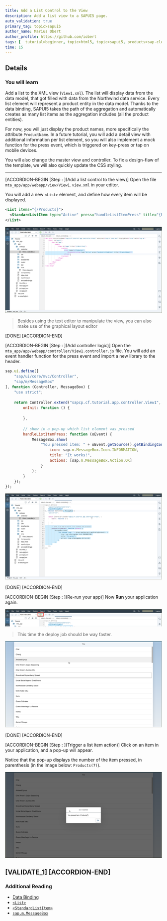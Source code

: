 ```yaml
---
title: Add a List Control to the View
description: Add a list view to a SAPUI5 page.
auto_validation: true
primary_tag: topic>sapui5
author_name: Marius Obert
author_profile: https://github.com/iobert
tags: [  tutorial>beginner, topic>html5, topic>sapui5, products>sap-cloud-platform, products>sap-cloud-platform-for-the-cloud-foundry-environment, products>sap-web-ide ]
time: 15
---
```


## Details
### You will learn  
Add a list to the XML view (`View1.xml`). The list will display data from the data model, that got filled with data from the Northwind data service. Every list element will represent a product entity in the data model. Thanks to the data binding, SAPUI5 takes the path of the aggregation and automatically creates as many list items as the aggregation includes (all the product entities).

For now, you will just display the product names, more specifically the attribute `ProductName`. In a future tutorial, you will add a detail view with additional information per list element, so you will also implement a mock function for the press event, which is triggered on key-press or tap on mobile devices.

You will also change the master view and controller. To fix a design-flaw of the template, we will also quickly update the CSS styling.

---

[ACCORDION-BEGIN [Step : ](Add a list control to the view)]
Open the file `mta_app/app/webapp/view/View1.view.xml` in your editor.  

You will add a new `<List>` element, and define how every item will be displayed.

```XML
<List items="{/Products}">
  <StandardListItem type="Active" press="handleListItemPress" title="{ProductName}"/>
</List>
```

![View1.view.xml file](1.png)

> Besides using the text editor to manipulate the view, you can also make use of the graphical layout editor


[DONE]
[ACCORDION-END]

[ACCORDION-BEGIN [Step : ](Add controller logic)]
Open the `mta_app/app/webapp/controller/View1.controller.js` file. You will add an event handler function for the press event and import a new library to the header.

```JavaScript
sap.ui.define([
	"sap/ui/core/mvc/Controller",
	"sap/m/MessageBox"
], function (Controller, MessageBox) {
	"use strict";

	return Controller.extend("sapcp.cf.tutorial.app.controller.View1", {
		onInit: function () {

		},

		// show in a pop-up which list element was pressed
		handleListItemPress: function (oEvent) {
			MessageBox.show(
				"You pressed item: " + oEvent.getSource().getBindingContext(), {
					icon: sap.m.MessageBox.Icon.INFORMATION,
					title: "It works!",
					actions: [sap.m.MessageBox.Action.OK]
				}
			);
		}
	});
});
```

![controller](2.png)

[DONE]
[ACCORDION-END]

[ACCORDION-BEGIN [Step : ](Re-run your app)]
Now **Run** your application again.  

![rerun](3.png)

> This time the deploy job should be way faster.

![Running application with list view](4.png)

[DONE]
[ACCORDION-END]

[ACCORDION-BEGIN [Step : ](Trigger a list item action)]
Click on an item in your application, and a pop-up will appear.  

Notice that the pop-up displays the number of the item pressed, in parenthesis (in the image below: `Products(7)`).

![Alert pop-up](5.png)

[VALIDATE_1]
[ACCORDION-END]
---

### Additional Reading
- [Data Binding](https://sapui5.netweaver.ondemand.com/#docs/guide/68b9644a253741e8a4b9e4279a35c247.html)
- [`<List>`](https://sapui5.netweaver.ondemand.com/#docs/guide/295e44b2d0144318bcb7bdd56bfa5189.html)
- [`<StandardListItem>`](https://sapui5.netweaver.ondemand.com/explored.html#/entity/sap.m.StandardListItem/properties)
- [`sap.m.MessageBox`](https://sapui5.netweaver.ondemand.com/sdk/#docs/api/symbols/sap.m.MessageBox.html)
